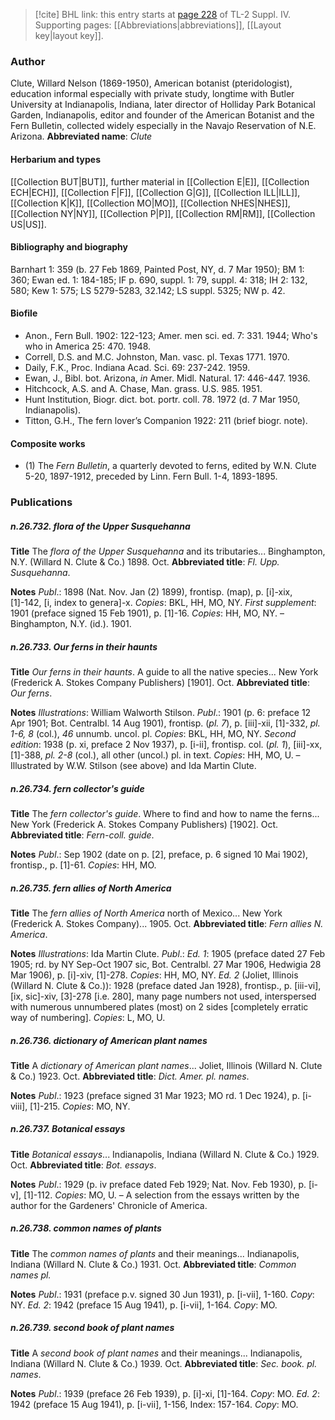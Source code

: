 > [!cite] BHL link: this entry starts at [page 228](https://www.biodiversitylibrary.org/page/33265905) of TL-2 Suppl. IV.
> Supporting pages: [[Abbreviations|abbreviations]], [[Layout key|layout key]].

### Author

Clute, Willard Nelson (1869-1950), American botanist (pteridologist), education informal especially with private study, longtime with Butler University at Indianapolis, Indiana, later director of Holliday Park Botanical Garden, Indianapolis, editor and founder of the American Botanist and the Fern Bulletin, collected widely especially in the Navajo Reservation of N.E. Arizona. 
**Abbreviated name**: *Clute*

#### Herbarium and types

[[Collection BUT|BUT]], further material in [[Collection E|E]], [[Collection ECH|ECH]], [[Collection F|F]], [[Collection G|G]], [[Collection ILL|ILL]], [[Collection K|K]], [[Collection MO|MO]], [[Collection NHES|NHES]], [[Collection NY|NY]], [[Collection P|P]], [[Collection RM|RM]], [[Collection US|US]].

#### Bibliography and biography

Barnhart 1: 359 (b. 27 Feb 1869, Painted Post, NY, d. 7 Mar 1950); BM 1: 360; Ewan ed. 1: 184-185; IF p. 690, suppl. 1: 79, suppl. 4: 318; IH 2: 132, 580; Kew 1: 575; LS 5279-5283, 32.142; LS suppl. 5325; NW p. 42.

#### Biofile

- Anon., Fern Bull. 1902: 122-123; Amer. men sci. ed. 7: 331. 1944; Who's who in America 25: 470. 1948.
- Correll, D.S. and M.C. Johnston, Man. vasc. pl. Texas 1771. 1970.
- Daily, F.K., Proc. Indiana Acad. Sci. 69: 237-242. 1959.
- Ewan, J., Bibl. bot. Arizona, *in* Amer. Midl. Natural. 17: 446-447. 1936.
- Hitchcock, A.S. and A. Chase, Man. grass. U.S. 985. 1951.
- Hunt Institution, Biogr. dict. bot. portr. coll. 78. 1972 (d. 7 Mar 1950, Indianapolis).
- Titton, G.H., The fern lover’s Companion 1922: 211 (brief biogr. note).

#### Composite works

- (1) The *Fern Bulletin*, a quarterly devoted to ferns, edited by W.N. Clute 5-20, 1897-1912, preceded by Linn. Fern Bull. 1-4, 1893-1895.

### Publications

##### n.26.732. flora of the Upper Susquehanna

**Title**
The *flora of the Upper Susquehanna* and its tributaries... Binghampton, N.Y. (Willard N. Clute & Co.) 1898. Oct.
**Abbreviated title**: *Fl. Upp. Susquehanna*.

**Notes**
*Publ*.: 1898 (Nat. Nov. Jan (2) 1899), frontisp. (map), p. \[i\]-xix, \[1\]-142, \[i, index to genera\]-x.
*Copies*: BKL, HH, MO, NY.
*First supplement*: 1901 (preface signed 15 Feb 1901), p. \[1\]-16. *Copies*: HH, MO, NY. – Binghampton, N.Y. (id.). 1901.

##### n.26.733. Our ferns in their haunts

**Title**
*Our ferns in their haunts*. A guide to all the native species... New York (Frederick A. Stokes Company Publishers) \[1901\]. Oct.
**Abbreviated title**: *Our ferns*.

**Notes**
*Illustrations*: William Walworth Stilson.
*Publ*.: 1901 (p. 6: preface 12 Apr 1901; Bot. Centralbl. 14 Aug 1901), frontisp. (*pl. 7*), p. \[iii\]-xii, \[1\]-332, *pl. 1-6, 8* (col.), *46* unnumb. uncol. pl. *Copies*: BKL, HH, MO, NY.
*Second edition*: 1938 (p. xi, preface 2 Nov 1937), p. \[i-ii\], frontisp. col. (*pl. 1*), \[iii\]-xx, \[1\]-388, *pl. 2-8* (col.), all other (uncol.) pl. in text. *Copies*: HH, MO, U. – Illustrated by W.W. Stilson (see above) and Ida Martin Clute.

##### n.26.734. fern collector's guide

**Title**
The *fern collector's guide*. Where to find and how to name the ferns... New York (Frederick A. Stokes Company Publishers) \[1902\]. Oct.
**Abbreviated title**: *Fern-coll. guide*.

**Notes**
*Publ*.: Sep 1902 (date on p. \[2\], preface, p. 6 signed 10 Mai 1902), frontisp., p. \[1\]-61. *Copies*: HH, MO.

##### n.26.735. fern allies of North America

**Title**
The *fern allies of North America* north of Mexico... New York (Frederick A. Stokes Company)... 1905. Oct.
**Abbreviated title**: *Fern allies N. America*.

**Notes**
*Illustrations*: Ida Martin Clute.
*Publ*.: *Ed. 1*: 1905 (preface dated 27 Feb 1905; rd. by NY Sep-Oct 1907 sic, Bot. Centralbl. 27 Mar 1906, Hedwigia 28 Mar 1906), p. \[i\]-xiv, \[1\]-278. *Copies*: HH, MO, NY.
*Ed. 2* (Joliet, Illinois (Willard N. Clute & Co.)): 1928 (preface dated Jan 1928), frontisp., p. \[iii-vi\], \[ix, sic\]-xiv, \[3\]-278 \[i.e. 280\], many page numbers not used, interspersed with numerous unnumbered plates (most) on 2 sides \[completely erratic way of numbering\].
*Copies*: L, MO, U.

##### n.26.736. dictionary of American plant names

**Title**
A *dictionary of American plant names*... Joliet, Illinois (Willard N. Clute & Co.) 1923. Oct.
**Abbreviated title**: *Dict. Amer. pl. names*.

**Notes**
*Publ*.: 1923 (preface signed 31 Mar 1923; MO rd. 1 Dec 1924), p. \[i-viii\], \[1\]-215. *Copies*: MO, NY.

##### n.26.737. Botanical essays

**Title**
*Botanical essays*... Indianapolis, Indiana (Willard N. Clute & Co.) 1929. Oct.
**Abbreviated title**: *Bot. essays*.

**Notes**
*Publ*.: 1929 (p. iv preface dated Feb 1929; Nat. Nov. Feb 1930), p. \[i-v\], \[1\]-112. *Copies*: MO, U. – A selection from the essays written by the author for the Gardeners' Chronicle of America.

##### n.26.738. common names of plants

**Title**
The *common names of plants* and their meanings... Indianapolis, Indiana (Willard N. Clute & Co.) 1931. Oct.
**Abbreviated title**: *Common names pl.*

**Notes**
*Publ*.: 1931 (preface p.v. signed 30 Jun 1931), p. \[i-vii\], 1-160. *Copy*: NY.
*Ed. 2*: 1942 (preface 15 Aug 1941), p. \[i-vii\], 1-164. *Copy*: MO.

##### n.26.739. second book of plant names

**Title**
A *second book of plant names* and their meanings... Indianapolis, Indiana (Willard N. Clute & Co.) 1939. Oct.
**Abbreviated title**: *Sec. book. pl. names*.

**Notes**
*Publ*.: 1939 (preface 26 Feb 1939), p. \[i\]-xi, \[1\]-164. *Copy*: MO.
*Ed. 2*: 1942 (preface 15 Aug 1941), p. \[i-vii\], 1-156, Index: 157-164. *Copy*: MO.

